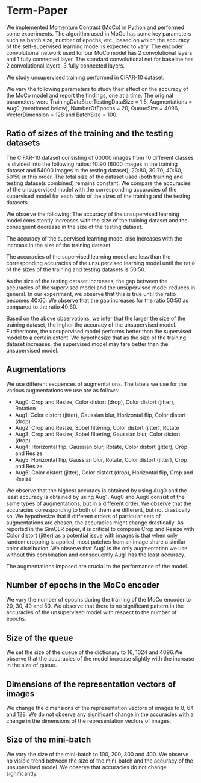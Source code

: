 # Term-Paper

We implemented Momentum Contrast (MoCo) in Python and performed some experiments. The algorithm used in MoCo has some key parameters such as batch size, number of epochs, etc., based on which the accuracy of the self-supervised learning model is expected to vary. The encoder convolutional network used for our MoCo model has 2 convolutional layers and 1 fully connected layer. The standard convolutional net for baseline has 2 convolutional layers, 3 fully connected layers.

We study unsupervised training performed in CIFAR-10 dataset.

We vary the following parameters to study their effect on the accuracy of the MoCo model and report the findings, one at a time. The original parameters were TrainingDataSize:TestingDataSize = 1:5, Augmentations = Aug0 (mentioned below), NumberOfEpochs = 20, QueueSize = 4096, VectorDimension = 128 and BatchSize = 100.

## Ratio of sizes of the training and the testing datasets

The CIFAR-10 dataset consisting of 60000 images from 10 different classes is divided into the following ratios: 10:90 (6000 images in the training dataset and 54000 images in the testing dataset), 20:80, 30:70, 40:60, 50:50 in this order. The total size of the dataset used (both training and testing datasets combined) remains constant. We compare the accuracies of the unsupervised model with the corresponding accuracies of the supervised model for each ratio of the sizes of the training and the testing datasets.

We observe the following:
The accuracy of the unsupervised learning model consistently increases with the size of the training dataset and the consequent decrease in the size of the testing dataset.

The accuracy of the supervised learning model also increases with the increase in the size of the training dataset.

The accuracies of the supervised learning model are less than the corresponding accuracies of the unsupervised learning model until the ratio of the sizes of the training and testing datasets is 50:50.

As the size of the testing dataset increases, the gap between the accuracies of the supervised model and the unsupervised model reduces in general. In our experiment, we observe that this is true until the ratio becomes 40:60. We observe that the gap increases for the ratio 50:50 as compared to the ratio 40:60.

Based on the above observations, we infer that the larger the size of the training dataset, the higher the accuracy of the unsupervised model. Furthermore, the unsupervised model performs better than the supervised model to a certain extent. We hypothesize that as the size of the training dataset increases, the supervised model may fare better than the unsupervised model.

## Augmentations

We use different sequences of augmentations. The labels we use for the various augmentations we
use are as follows:

* Aug0: Crop and Resize, Color distort (drop), Color distort (jitter), Rotation
* Aug1: Color distort (jitter), Gaussian blur, Horizontal flip, Color distort (drop)
* Aug2: Crop and Resize, Sobel filtering, Color distort (jitter), Rotate
* Aug3: Crop and Resize, Sobel filtering, Gaussian blur, Color distort (drop)
* Aug4: Horizontal flip, Gaussian blur, Rotate, Color distort (jitter), Crop and Resize
* Aug5: Horizontal flip, Gaussian blur, Rotate, Color distort (jitter), Crop and Resize
* Aug6: Color distort (jitter), Color distort (drop), Horizontal flip, Crop and Resize


We observe that the highest accuracy is obtained by using Aug0 and the least accuracy is obtained by using Aug1. Aug0 and Aug6 consist of the same types of augmentations, but in a different order. We observe that the accuracies corresponding to both of them are different, but not drastically so. We hypothesize that if different orders of particular sets of augmentations are chosen, the accuracies might change drastically. As reported in the SimCLR paper, it is critical to compose Crop and Resize with Color distort (jitter) as a potential issue with images is that when only random cropping is applied, most patches from an image share a similar color distribution. We observe that Aug1 is the only augmentation we use without this combination and consequently Aug1 has the least accuracy.

The augmentations imposed are crucial to the performance of the model.

## Number of epochs in the MoCo encoder
We vary the number of epochs during the training of the MoCo encoder to 20, 30, 40 and 50. We observe that there is no significant pattern in the accuracies of the unsupervised model with respect to the number of epochs.

## Size of the queue
We set the size of the queue of the dictionary to 16, 1024 and 4096.We observe that the accuracies of the model increase slightly with the increase in the size of queue.

## Dimensions of the representation vectors of images
We change the dimensions of the representation vectors of images to 8, 64 and 128. We do not observe any significant change in the accuracies with a change in the dimensions of the representation vectors of images.

## Size of the mini-batch
We vary the size of the mini-batch to 100, 200, 300 and 400. We observe no visible trend between the size of the mini-batch and the accuracy of the unsupervised model. We observe that accuracies do not change significantly.
